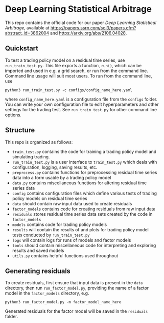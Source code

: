 Deep Learning Statistical Arbitrage
===================================

This repo contains the official code for our paper *Deep Learning Statistical Arbitrage*, available at https://papers.ssrn.com/sol3/papers.cfm?abstract_id=3862004 and https://arxiv.org/abs/2106.04028.

## Quickstart

To test a trading policy model on a residual time series, use `run_train_test.py`. 
This file exports a function, `run()`, which can be imported and used in e.g. a
grid search, or run from the command line. Command line usage will suit most users.
To run from the command line, use
```
python3 run_train_test.py -c configs/config_name_here.yaml
```
where `config_name_here.yaml` is a configuration file from the `configs` folder.
You can write your own configuration file to edit hyperparameters and other 
settings for the trading test. See `run_train_test.py` for other command line options.

## Structure

This repo is organized as follows:
- `train_test.py` contains the code for training a trading policy model and simulating trading.
- `run_train_test.py` is a user interface to `train_test.py` which deals with configuration, logging, saving results, etc.
- `preprocess.py` contains functions for preprocessing residual time series data into a form usable by a trading policy model
- `data.py` contains miscellaneous functions for altering residual time series data
- `config` contains configuration files which define various tests of trading policy models on residual time series
- `data` should contain raw input data used to create residuals
- `factor_models` contains code for creating residuals from raw input data
- `residuals` stores residual time series data sets created by the code in `factor_models`
- `models` contains code for trading policy models
- `results` will contain the results of and plots for trading policy model tests conducted by `run_train_test.py`
- `logs` will contain logs for runs of models and factor models
- `tools` should contain miscellaneous code for interpreting and exploring results and saved models
- `utils.py` contains helpful functions used throughout

## Generating residuals

To create residuals, first ensure that input data is present in the `data` directory, then run `run_factor_model.py`, providing the name of a factor model in the `factor_models` directory, e.g.
```
python3 run_factor_model.py -m factor_model_name_here
```
Generated residuals for the factor model will be saved in the `residuals` folder.
